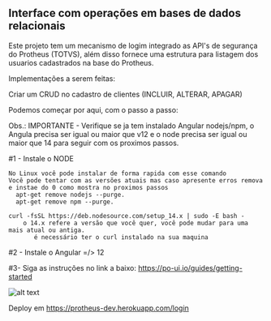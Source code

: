 <h2> Interface com operações em bases de dados relacionais </h2> 

Este projeto tem um mecanismo de logim integrado as API's de segurança do Protheus (TOTVS), além disso fornece uma estrutura para listagem dos usuarios cadastrados na base do Protheus.

Implementações a serem feitas:

Criar um CRUD no cadastro de clientes
(INCLUIR, ALTERAR, APAGAR)

Podemos começar por aqui, com o passo a passo:

Obs.: IMPORTANTE - Verifique se ja tem instalado Angular nodejs/npm, o Angula precisa ser igual ou maior que v12 e o node precisa ser igual ou maior que 14 para seguir com os proximos passos.


#1 - Instale o NODE 
    
    No Linux você pode instalar de forma rapida com esse comando 
    Você pode tentar com as versões atuais mas caso apresente erros remova e instae do 0 como mostra no proximos passos 
      apt-get remove nodejs --purge.
      apt-get remove npm --purge.

    curl -fsSL https://deb.nodesource.com/setup_14.x | sudo -E bash -
        o 14.x refere a versão que você quer, você pode mudar para uma mais atual ou antiga.
           é necessário ter o curl instalado na sua maquina
           
#2 - Instale o Angular =/> 12

#3- Siga as instruções no link a baixo: 
https://po-ui.io/guides/getting-started

![alt text](https://res.cloudinary.com/practicaldev/image/fetch/s--O2cjB-id--/c_imagga_scale,f_auto,fl_progressive,h_420,q_auto,w_1000/https://thepracticaldev.s3.amazonaws.com/i/a3exuz06e9h212pandfr.png)

Deploy em
https://protheus-dev.herokuapp.com/login
